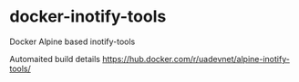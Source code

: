 # docker-inotify-tools
Docker Alpine based inotify-tools

Automaited build details https://hub.docker.com/r/uadevnet/alpine-inotify-tools/
